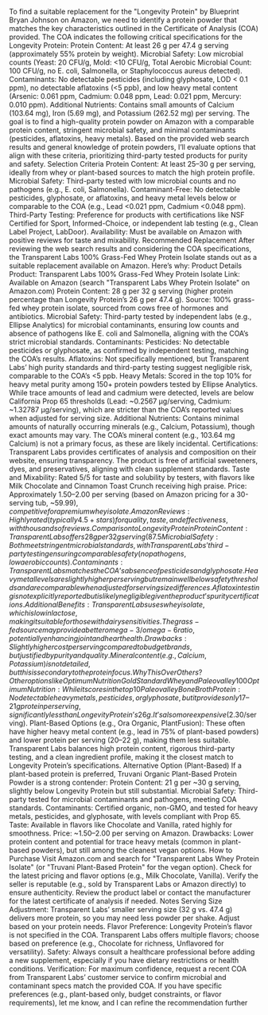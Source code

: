 To find a suitable replacement for the "Longevity Protein" by Blueprint Bryan Johnson on Amazon, we need to identify a protein powder that matches the key characteristics outlined in the Certificate of Analysis (COA) provided. The COA indicates the following critical specifications for the Longevity Protein:
Protein Content: At least 26 g per 47.4 g serving (approximately 55% protein by weight).
Microbial Safety: Low microbial counts (Yeast: 20 CFU/g, Mold: <10 CFU/g, Total Aerobic Microbial Count: 100 CFU/g, no E. coli, Salmonella, or Staphylococcus aureus detected).
Contaminants: No detectable pesticides (including glyphosate, LOD < 0.1 ppm), no detectable aflatoxins (<5 ppb), and low heavy metal content (Arsenic: 0.061 ppm, Cadmium: 0.048 ppm, Lead: 0.021 ppm, Mercury: 0.010 ppm).
Additional Nutrients: Contains small amounts of Calcium (103.64 mg), Iron (5.69 mg), and Potassium (262.52 mg) per serving.
The goal is to find a high-quality protein powder on Amazon with a comparable protein content, stringent microbial safety, and minimal contaminants (pesticides, aflatoxins, heavy metals). Based on the provided web search results and general knowledge of protein powders, I’ll evaluate options that align with these criteria, prioritizing third-party tested products for purity and safety.
Selection Criteria
Protein Content: At least 25–30 g per serving, ideally from whey or plant-based sources to match the high protein profile.
Microbial Safety: Third-party tested with low microbial counts and no pathogens (e.g., E. coli, Salmonella).
Contaminant-Free: No detectable pesticides, glyphosate, or aflatoxins, and heavy metal levels below or comparable to the COA (e.g., Lead <0.021 ppm, Cadmium <0.048 ppm).
Third-Party Testing: Preference for products with certifications like NSF Certified for Sport, Informed-Choice, or independent lab testing (e.g., Clean Label Project, LabDoor).
Availability: Must be available on Amazon with positive reviews for taste and mixability.
Recommended Replacement
After reviewing the web search results and considering the COA specifications, the Transparent Labs 100% Grass-Fed Whey Protein Isolate stands out as a suitable replacement available on Amazon. Here’s why:
Product Details
Product: Transparent Labs 100% Grass-Fed Whey Protein Isolate
Link: Available on Amazon (search "Transparent Labs Whey Protein Isolate" on Amazon.com)
Protein Content: 28 g per 32 g serving (higher protein percentage than Longevity Protein’s 26 g per 47.4 g).
Source: 100% grass-fed whey protein isolate, sourced from cows free of hormones and antibiotics.
Microbial Safety: Third-party tested by independent labs (e.g., Ellipse Analytics) for microbial contaminants, ensuring low counts and absence of pathogens like E. coli and Salmonella, aligning with the COA’s strict microbial standards.
Contaminants:
Pesticides: No detectable pesticides or glyphosate, as confirmed by independent testing, matching the COA’s results.
Aflatoxins: Not specifically mentioned, but Transparent Labs’ high purity standards and third-party testing suggest negligible risk, comparable to the COA’s <5 ppb.
Heavy Metals: Scored in the top 10% for heavy metal purity among 150+ protein powders tested by Ellipse Analytics. While trace amounts of lead and cadmium were detected, levels are below California Prop 65 thresholds (Lead: ~0.2567 µg/serving, Cadmium: ~1.32787 µg/serving), which are stricter than the COA’s reported values when adjusted for serving size.
Additional Nutrients: Contains minimal amounts of naturally occurring minerals (e.g., Calcium, Potassium), though exact amounts may vary. The COA’s mineral content (e.g., 103.64 mg Calcium) is not a primary focus, as these are likely incidental.
Certifications: Transparent Labs provides certificates of analysis and composition on their website, ensuring transparency. The product is free of artificial sweeteners, dyes, and preservatives, aligning with clean supplement standards.
Taste and Mixability: Rated 5/5 for taste and solubility by testers, with flavors like Milk Chocolate and Cinnamon Toast Crunch receiving high praise.
Price: Approximately $1.50–$2.00 per serving (based on Amazon pricing for a 30-serving tub, ~$59.99), competitive for a premium whey isolate.
Amazon Reviews: Highly rated (typically 4.5+ stars) for quality, taste, and effectiveness, with thousands of reviews.
Comparison to Longevity Protein
Protein Content: Transparent Labs offers 28 g per 32 g serving (87.5% protein by weight) vs. Longevity Protein’s 26 g per 47.4 g (54.8% protein). Transparent Labs is more protein-dense, requiring a smaller serving size.
Microbial Safety: Both meet stringent microbial standards, with Transparent Labs’ third-party testing ensuring comparable safety (no pathogens, low aerobic counts).
Contaminants: Transparent Labs matches the COA’s absence of pesticides and glyphosate. Heavy metal levels are slightly higher per serving but remain well below safety thresholds and are comparable when adjusted for serving size differences. Aflatoxin testing is not explicitly reported but is likely negligible given the product’s purity certifications.
Additional Benefits: Transparent Labs uses whey isolate, which is low in lactose, making it suitable for those with dairy sensitivities. The grass-fed source may provide a better omega-3/omega-6 ratio, potentially enhancing joint and heart health.
Drawbacks: Slightly higher cost per serving compared to budget brands, but justified by purity and quality. Mineral content (e.g., Calcium, Potassium) is not detailed, but this is secondary to the protein focus.
Why This Over Others?
Other options like Optimum Nutrition Gold Standard Whey and Paleovalley 100% Grassfed Bone Broth Protein were considered but fell short:
Optimum Nutrition: While it scores in the top 10% for heavy metals and pesticides, it contains artificial flavors and sweeteners (e.g., sucralose, acesulfame K), which may not align with the clean profile of Longevity Protein.
Paleovalley Bone Broth Protein: No detectable heavy metals, pesticides, or glyphosate, but it provides only 17–21 g protein per serving, significantly less than Longevity Protein’s 26 g. It’s also more expensive ($2.30/serving).
Plant-Based Options (e.g., Ora Organic, PlantFusion): These often have higher heavy metal content (e.g., lead in 75% of plant-based powders) and lower protein per serving (20–22 g), making them less suitable.
Transparent Labs balances high protein content, rigorous third-party testing, and a clean ingredient profile, making it the closest match to Longevity Protein’s specifications.
Alternative Option (Plant-Based)
If a plant-based protein is preferred, Truvani Organic Plant-Based Protein Powder is a strong contender:
Protein Content: 21 g per ~30 g serving, slightly below Longevity Protein but still substantial.
Microbial Safety: Third-party tested for microbial contaminants and pathogens, meeting COA standards.
Contaminants: Certified organic, non-GMO, and tested for heavy metals, pesticides, and glyphosate, with levels compliant with Prop 65.
Taste: Available in flavors like Chocolate and Vanilla, rated highly for smoothness.
Price: ~$1.50–$2.00 per serving on Amazon.
Drawbacks: Lower protein content and potential for trace heavy metals (common in plant-based powders), but still among the cleanest vegan options.
How to Purchase
Visit Amazon.com and search for "Transparent Labs Whey Protein Isolate" (or "Truvani Plant-Based Protein" for the vegan option).
Check for the latest pricing and flavor options (e.g., Milk Chocolate, Vanilla).
Verify the seller is reputable (e.g., sold by Transparent Labs or Amazon directly) to ensure authenticity.
Review the product label or contact the manufacturer for the latest certificate of analysis if needed.
Notes
Serving Size Adjustment: Transparent Labs’ smaller serving size (32 g vs. 47.4 g) delivers more protein, so you may need less powder per shake. Adjust based on your protein needs.
Flavor Preference: Longevity Protein’s flavor is not specified in the COA. Transparent Labs offers multiple flavors; choose based on preference (e.g., Chocolate for richness, Unflavored for versatility).
Safety: Always consult a healthcare professional before adding a new supplement, especially if you have dietary restrictions or health conditions.
Verification: For maximum confidence, request a recent COA from Transparent Labs’ customer service to confirm microbial and contaminant specs match the provided COA.
If you have specific preferences (e.g., plant-based only, budget constraints, or flavor requirements), let me know, and I can refine the recommendation further
